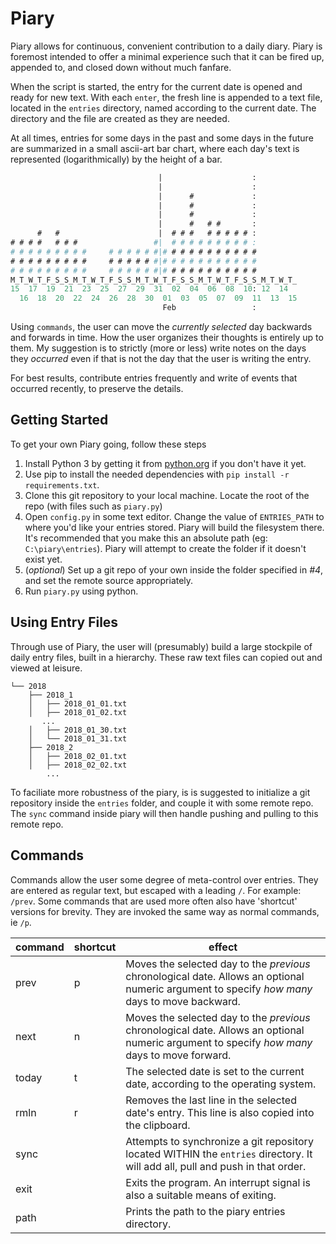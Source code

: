 # Piary
Piary allows for continuous, convenient contribution to a daily diary. Piary is foremost intended to offer a minimal experience such that it can be fired up, appended to, and closed down without much fanfare.

When the script is started, the entry for the current date is opened and ready for new text. With each `enter`, the fresh line is appended to a text file, located in the `entries` directory, named according to the current date. The directory and the file are created as they are needed.

At all times, entries for some days in the past and some days in the future are summarized in a small ascii-art bar chart, where each day's text is represented (logarithmically) by the height of a bar.

```lisp
                                 |                    :         
                                 |                    :         
                                 |      #             :         
                                 |      #             :         
                                 |      #             :         
                                 |      #   # #       :         
      #   #                      |  # # #   # # # # # :         
# # # #   # # #                 #|  # # # # # # # # # :         
# # # # # # # # #     # # # # # #|# # # # # # # # # # #         
# # # # # # # # #     # # # # # #|# # # # # # # # # # #         
# # # # # # # # #     # # # # # #|# # # # # # # # # # #         
M_T_W_T_F_S_S_M_T_W_T_F_S_S_M_T_W_T_F_S_S_M_T_W_T_F_S_S_M_T_W_T_
15  17  19  21  23  25  27  29  31  02  04  06  08  10: 12  14  
  16  18  20  22  24  26  28  30  01  03  05  07  09  11  13  15
                                  Feb                 :         
```

Using `commands`, the user can move the _currently selected_ day backwards and forwards in time. How the user organizes their thoughts is entirely up to them. My suggestion is to strictly (more or less) write notes on the days they _occurred_ even if that is not the day that the user is writing the entry.

For best results, contribute entries frequently and write of events that occurred recently, to preserve the details.

## Getting Started
To get your own Piary going, follow these steps
1. Install Python 3 by getting it from [python.org](https://www.python.org/) if you don't have it yet.
1. Use pip to install the needed dependencies with `pip install -r requirements.txt`.
1. Clone this git repository to your local machine. Locate the root of the repo (with files such as `piary.py`)
1. Open `config.py` in some text editor. Change the value of `ENTRIES_PATH` to where you'd like your entries stored. Piary will build the filesystem there. It's recommended that you make this an absolute path (eg: `C:\piary\entries`). Piary will attempt to create the folder if it doesn't exist yet.
1. (_optional_) Set up a git repo of your own inside the folder specified in _#4_, and set the remote source appropriately.
1. Run `piary.py` using python.

## Using Entry Files

Through use of Piary, the user will (presumably) build a large stockpile of daily entry files, built in a hierarchy. These raw text files can copied out and viewed at leisure.

```
└── 2018
    ├── 2018_1
    │   ├── 2018_01_01.txt
    │   ├── 2018_01_02.txt
	   ...
    │   ├── 2018_01_30.txt
    │   └── 2018_01_31.txt
    ├── 2018_2
    │   ├── 2018_02_01.txt
    │   ├── 2018_02_02.txt
		...
```

To faciliate more robustness of the piary, is is suggested to initialize a git repository inside the `entries` folder, and couple it with some remote repo. The `sync` command inside piary will then handle pushing and pulling to this remote repo.


## Commands
Commands allow the user some degree of meta-control over entries. They are entered as regular text, but escaped with a leading `/`. For example: `/prev`. Some commands that are used more often also have 'shortcut' versions for brevity. They are invoked the same way as normal commands, ie `/p`.


command | shortcut | effect
--- | --- | --- 
prev | p | Moves the selected day to the _previous_ chronological date. Allows an optional numeric argument to specify _how many_ days to move backward.
next | n | Moves the selected day to the _previous_ chronological date. Allows an optional numeric argument to specify _how many_ days to move forward.
today | t | The selected date is set to the current date, according to the operating system.
rmln | r | Removes the last line in the selected date's entry. This line is also copied into the clipboard.
sync |  | Attempts to synchronize a git repository located WITHIN the `entries` directory. It will add all, pull and push in that order.
exit |  | Exits the program. An interrupt signal is also a suitable means of exiting.
path |  | Prints the path to the piary entries directory. 

